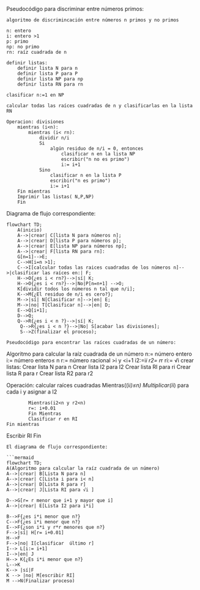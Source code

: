 Pseudocódigo para discriminar entre números primos:
```
algoritmo de discrimincación entre números n primos y no primos

n: entero
i: entero >1
p: primo
np: no primo
rn: raíz cuadrada de n

definir listas:
    definir lista N para n
    definir lista P para P
    definir lista NP para np
    definir lista RN para rn

clasificar n:=1 en NP

calcular todas las raíces cuadradas de n y clasificarlas en la lista RN

Operacion: divisiones
    mientras (i<n):
        mientras (i< rn):
            dividir n/i
            Si 
                algún residuo de n/i = 0, entonces 
                    clasificar n en la lista NP
                    escribir("n no es primo") 
                    i:= i+1
            Sino    
                clasificar n en la lista P
                escribir("n es primo")
                i:= i+1
    Fin mientras
    Imprimir las listas( N,P,NP)
    Fin
```
Diagrama de flujo correspondiente:
```mermaid
flowchart TD;
    A(inicio)
    A-->|crear| C[lista N para números n];
    A-->|crear| D[lista P para números p];
    A-->|crear| E[lista NP para números np];
    A-->|crear| F[lista RN para rn]:
    G[n=1]-->E;
    C-->H[i=n >1];
    C-->I[calcular todas las raices cuadradas de los números n]-->|clasificar las raíces en:| F;
    H-->O{¿es i < rn?}-->|sí| K;
    H-->O{¿es i < rn?}-->|No|P[n=n+1] -->O;
    K[dividir todos los números n tal que n/i];
    K-->M{¿El residuo de n/i es cero?};
    M-->|sí| N[Clasificar n]-->|en| E;
    M-->|no| T[Clasificar n]-->|en| D;
    E-->Q[i+1];
    D-->Q;
    Q-->R{¿es i < n ?}-->|sí| K;
     Q-->R{¿es i < n ?}-->|No| S[acabar las divisiones];
     S-->Z(finalizar el proceso);

Pseudocódigo para encontrar las raíces cuadradas de un número:
```
Algoritmo para calcular la raíz cuadrada de un número
n:= número entero
i:= número entero≤ n
r:= número racional >i y <i+1
i2:=i*i
r2= r*r
ri:= √i
crear listas:
    Crear lista N para n
    Crear lista I2 para I2
    Crear lista RI para ri
    Crear lista R para r
    Crear lista R2 para r2

Operación: calcular raíces cuadradas
    Mientras((i*i)≤n)
        Multiplicar(i*i) para cada i y asignar a I2

            Mientras(i2<n y r2<n)
            r=: i+0.01
            Fin Mientras
            Clasificar r en RI
    Fin mientras
Escribir RI
Fin

```
El diagrama de flujo correspondiente:

```mermaid
flowchart TD;
A(Algoritmo para calcular la raíz cuadrada de un número)
A-->|crear| B[Lista N para n]
A-->|crear| C[Lista i para i< n]
A-->|crear| D[Lista R para r]
A-->|crear| J[Lista RI para √i ]

D-->G[r= r menor que i+1 y mayor que i]
A-->|crear| E[Lista I2 para i*i]

B-->F{¿es i*i menor que n?}
C-->F{¿es i*i menor que n?}
E-->F{¿son i*i y r*r menores que n?}
F-->|sí| H[r= i+0.01]
H-->F
F-->|no| I[clasificar  último r]
I--> L[i:= i+1]
I-->|en| J
H--> K{¿Es i*i menor que n?}
L-->K
K--> |sí|F
K --> |no| M[escribir RI]
M -->N(Finalizar proceso)
```
